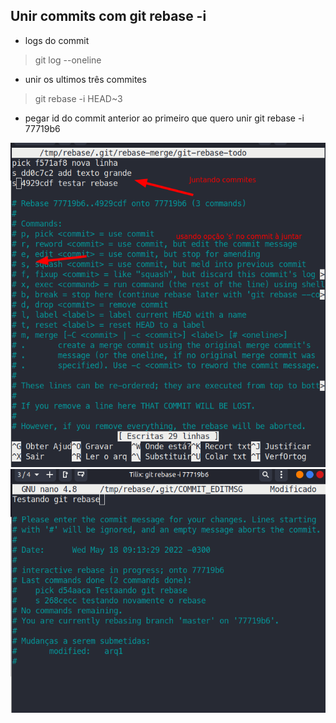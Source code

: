 ## Unir commits com git rebase -i

- logs do commit

> git log --oneline

- unir os ultimos três commites

> git rebase -i HEAD~3

- pegar id do commit anterior ao primeiro que quero unir
git rebase -i 77719b6

![Exemplo git rebase](img/gitrebase.png)
![Nova mensagem para o commit](img/novamsg.png)

